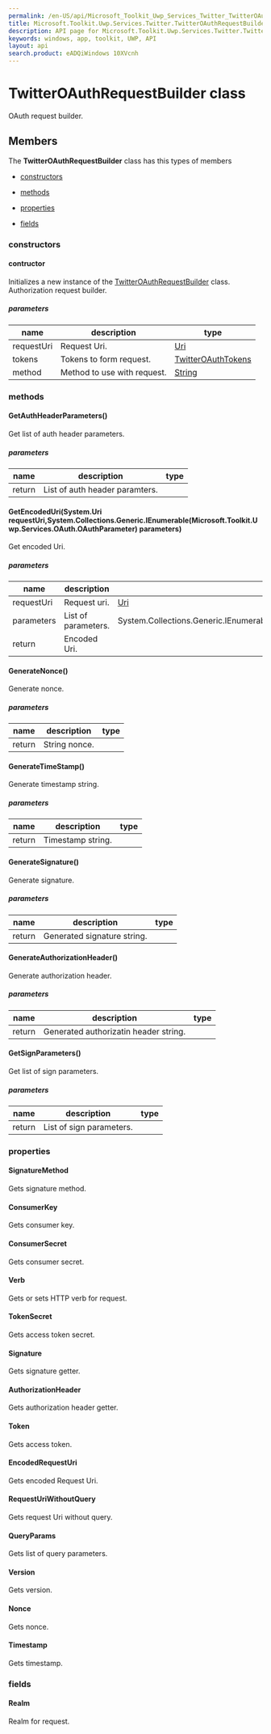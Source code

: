 ```yaml
---
permalink: /en-US/api/Microsoft_Toolkit_Uwp_Services_Twitter_TwitterOAuthRequestBuilder.htm
title: Microsoft.Toolkit.Uwp.Services.Twitter.TwitterOAuthRequestBuilder API 
description: API page for Microsoft.Toolkit.Uwp.Services.Twitter.TwitterOAuthRequestBuilder
keywords: windows, app, toolkit, UWP, API
layout: api
search.product: eADQiWindows 10XVcnh
---
```



# TwitterOAuthRequestBuilder class

OAuth request builder.

## Members

The **TwitterOAuthRequestBuilder** class has this types of members

* [constructors](#constructors)

* [methods](#methods)

* [properties](#properties)

* [fields](#fields)

### constructors

#### contructor

Initializes a new instance of the [TwitterOAuthRequestBuilder](Microsoft_Toolkit_Uwp_Services_Twitter_TwitterOAuthRequestBuilder.htm) class. Authorization request builder.

##### parameters



| name | description | type || --- | --- | --- || requestUri | Request Uri. | [Uri](https://msdn.microsoft.com/library/windows/apps/System.Uri) || tokens | Tokens to form request. | [TwitterOAuthTokens](Microsoft_Toolkit_Uwp_Services_Twitter_TwitterOAuthTokens.htm) || method | Method to use with request. | [String](https://msdn.microsoft.com/library/windows/apps/System.String) |


### methods

#### GetAuthHeaderParameters()

Get list of auth header parameters.

##### parameters



| name | description | type || --- | --- | --- || return |List of auth header paramters. |


#### GetEncodedUri(System.Uri requestUri,System.Collections.Generic.IEnumerable(Microsoft.Toolkit.Uwp.Services.OAuth.OAuthParameter) parameters)

Get encoded Uri.

##### parameters



| name | description | type || --- | --- | --- || requestUri | Request uri. | [Uri](https://msdn.microsoft.com/library/windows/apps/System.Uri) || parameters | List of parameters. | System.Collections.Generic.IEnumerable(Microsoft.Toolkit.Uwp.Services.OAuth.OAuthParameter) || return |Encoded Uri. |


#### GenerateNonce()

Generate nonce.

##### parameters



| name | description | type || --- | --- | --- || return |String nonce. |


#### GenerateTimeStamp()

Generate timestamp string.

##### parameters



| name | description | type || --- | --- | --- || return |Timestamp string. |


#### GenerateSignature()

Generate signature.

##### parameters



| name | description | type || --- | --- | --- || return |Generated signature string. |


#### GenerateAuthorizationHeader()

Generate authorization header.

##### parameters



| name | description | type || --- | --- | --- || return |Generated authorizatin header string. |


#### GetSignParameters()

Get list of sign parameters.

##### parameters



| name | description | type || --- | --- | --- || return |List of sign parameters. |


### properties

#### SignatureMethod

Gets signature method.



#### ConsumerKey

Gets consumer key.



#### ConsumerSecret

Gets consumer secret.



#### Verb

Gets or sets HTTP verb for request.



#### TokenSecret

Gets access token secret.



#### Signature

Gets signature getter.



#### AuthorizationHeader

Gets authorization header getter.



#### Token

Gets access token.



#### EncodedRequestUri

Gets encoded Request Uri.



#### RequestUriWithoutQuery

Gets request Uri without query.



#### QueryParams

Gets list of query parameters.



#### Version

Gets version.



#### Nonce

Gets nonce.



#### Timestamp

Gets timestamp.



### fields

#### Realm

Realm for request.


